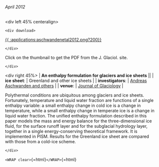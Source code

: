 ###### April 2012

\<div left 45% centeralign\>

```{=html}
<div download>
```
[{{
:applications:aschwandenetal2012.png?200}}](http://www.igsoc.org/journal/58/209/t11J088.pdf)

```{=html}
</div>
```
Click on the thumbnail to get the PDF from the J. Glaciol. site.

```{=html}
</div>
```
\<div right 45%\> \| **An enthalpy formulation for glaciers and ice
sheets** \|\| \| **ice sheet**: \| Greenland and other ice sheets
\| \| **investigators**: \| [Andreas Aschwanden and
others](http://glaciers.gi.alaska.edu/people/aschwanden) \|
\| **venue**: \| [Journal of
Glaciology](http://www.igsoc.org/) \|

Polythermal conditions are ubiquitous among glaciers and ice sheets.
Fortunately, temperature and liquid water fraction are functions of a
single enthalpy variable: a small enthalpy change in cold ice is a
change in temperature, while a small enthalpy change in temperate ice is
a change in liquid water fraction. The unified enthalpy formulation
described in this paper models the mass and energy balance for the
three-dimensional ice fluid, for the surface runoff layer and for the
subglacial hydrology layer, together in a single energy-conserving
theoretical framework. It is implemented in PISM. Results for the
Greenland ice sheet are compared with those from a cold-ice scheme.

```{=html}
</div>
```
`<WRAP clear>`{=html}`</WRAP>`{=html}

